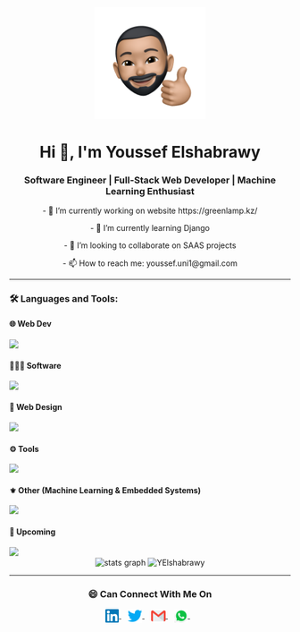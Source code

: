 <p align="center">
    <img width="200" src="https://github.com/YElshabrawy/YElshabrawy/blob/main/me.PNG">
</p>
<h1 align="center">Hi 👋, I'm Youssef Elshabrawy</h1>
<h3 align="center">Software Engineer | Full-Stack Web Developer | Machine Learning Enthusiast</h3>

<div align="center">
  <p>- 🔭 I’m currently working on website <span>https://greenlamp.kz/</span></p>
  <p>- 🌱 I’m currently learning Django</p>
  <p>- 👯 I’m looking to collaborate on SAAS projects</p>
  <p>- 📫 How to reach me: <span>youssef.uni1@gmail.com</span></p>
</div>

<hr/>

### :hammer_and_wrench: Languages and Tools:
#### 🌐 Web Dev
<img src="https://skillicons.dev/icons?i=html,css,tailwind,bootstrap,js,ts,react,redux,nextjs,express,mongodb,mysql,nodejs,postgres,prisma,sqlite,wordpress" />

#### 🧑🏻‍💻 Software
<img src="https://skillicons.dev/icons?i=c,cs,cpp,docker,nginx" />

#### 🎨 Web Design
<img src="https://skillicons.dev/icons?i=figma,xd" />

#### ⚙️ Tools
<img src="https://skillicons.dev/icons?i=vim,git,aws,bash,firebase,latex,linux,neovim,postman,powershell,supabase,vercel,vscode" />

#### ⚜️ Other (Machine Learning & Embedded Systems)
<img src="https://skillicons.dev/icons?i=arduino,matlab,py,raspberrypi,tensorflow" />

#### 🚧 Upcoming
<img src="https://skillicons.dev/icons?i=django,graphql" />

<div align="center" height="200">
  <img src="https://github-readme-stats.vercel.app/api?hide_title=false&hide_rank=false&show_icons=true&include_all_commits=true&count_private=true&disable_animations=false&theme=light&locale=en&hide_border=false&username=YElshabrawy" height="175" alt="stats graph"    />
<img src="https://github-readme-streak-stats.herokuapp.com/?user=YElshabrawy&theme=light" alt="YElshabrawy"  />
</div>

<hr/>

  <div align="center">
  <h3><b>😄 Can Connect With Me On</b></h3>
  </div>
<p align="center">
<a href="https://www.linkedin.com/in/yielshabrawy/" target="_blank">
  <img align="center" alt="Youssef Islam | Linkedin" width="24px" src="https://github.com/SatYu26/SatYu26/blob/master/Assets/Linkedin.svg" />
</a> &nbsp;&nbsp;
<a href="https://twitter.com/YIElshabrawy" target="_blank">
  <img align="center" alt="Youssef Islam | Twitter" width="26px" src="https://github.com/SatYu26/SatYu26/blob/master/Assets/Twitter.svg" />
</a> &nbsp;&nbsp;
<a href="mailto:youssef.uni1@gmail.com" >
  <img align="center" alt="Youssef Islam | Gmail" width="26px" src="https://github.com/SatYu26/SatYu26/blob/master/Assets/Gmail.svg" />
</a> &nbsp;&nbsp;
<a href="https://wa.me/201157770687">
    <img align="center" alt="Youssef Islam | Whatsapp" width="24px" src="https://github.com/appicons/Whatsapp/blob/master/icons/whatsapp_194x194.png" />
</a> &nbsp;&nbsp;
</p>
</div>
